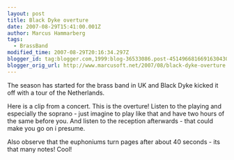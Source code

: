 ```yaml
---
layout: post
title: Black Dyke overture
date: 2007-08-29T15:41:00.001Z
author: Marcus Hammarberg
tags:
  - BrassBand
modified_time: 2007-08-29T20:16:34.297Z
blogger_id: tag:blogger.com,1999:blog-36533086.post-4514966816691630430
blogger_orig_url: http://www.marcusoft.net/2007/08/black-dyke-overture.html
---
```



The season
has started for the brass band in UK and Black Dyke kicked it off with a
tour of the Netherlands.

Here is a clip from a concert. This is the overture! Listen to the
playing and especially the soprano - just imagine to play like that and
have two hours of the same before you. And listen to the reception
afterwards - that could make you go on i presume.
<div align="left">

Also observe that the euphoniums turn pages after about 40 seconds - its
that many notes! Cool!

